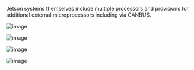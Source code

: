 

Jetson systems themselves include multiple processors and provisions for additional external microprocessors including via CANBUS.



![image](https://github.com/user-attachments/assets/1dbb6414-f6ad-43e0-a9c1-d8fb5c1c0a96)


![image](https://github.com/rtrelease/Jetson-Symbolics-Neuromorphics/assets/71346897/d1efbbcb-2319-44e4-9c71-8907daa23c82)


![image](https://github.com/user-attachments/assets/3ddc7a50-f78d-4304-9a2f-ce9941ac9323)


![image](https://github.com/user-attachments/assets/eec72879-aad0-4d5b-964b-f24d917cf5af)
